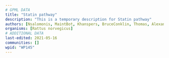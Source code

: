 ```yaml
---
# GPML DATA
title: "Statin pathway"
description: "This is a temporary description for Statin pathway"
authors: [Nsalomonis, MaintBot, Khanspers, BruceConklin, Thomas, AlexanderPico, Ddigles, Egonw, L Dupuis, Eweitz]
organisms: [Rattus norvegicus]
# ADDITIONAL DATA
last-edited: 2021-05-16
communities: []
wpid: "WP145"
---
```

